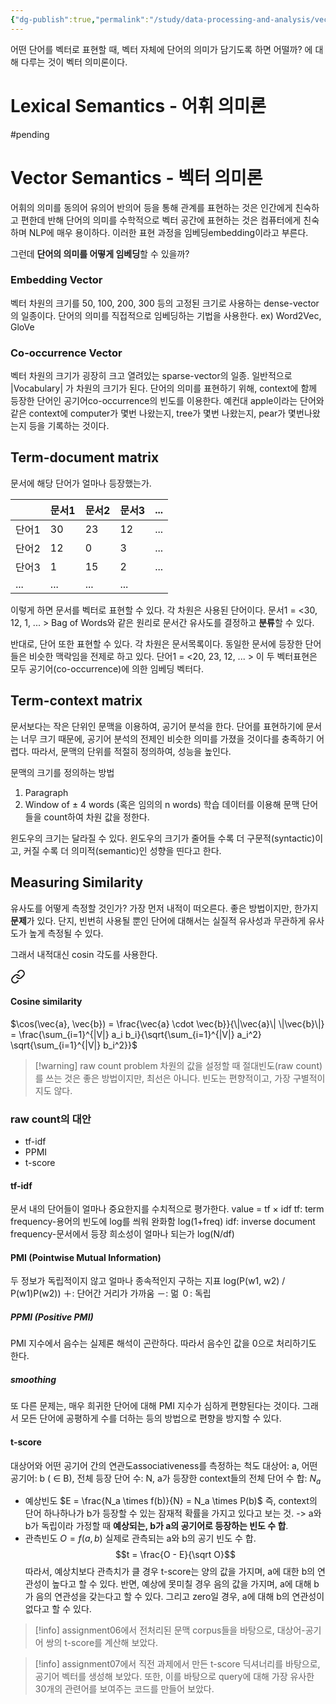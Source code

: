 ```yaml
---
{"dg-publish":true,"permalink":"/study/data-processing-and-analysis/vector-semantics/","created":"2023-12-28T19:05:44.000+09:00","updated":"2025-01-14T15:33:44.000+09:00"}
---
```



어떤 단어를 벡터로 표현할 때, 벡터 자체에 단어의 의미가 담기도록 하면 어떨까? 에 대해 다루는 것이 벡터 의미론이다.

# Lexical Semantics - 어휘 의미론
#pending 


# Vector Semantics - 벡터 의미론

어휘의 의미를 동의어 유의어 반의어 등을 통해 관계를 표현하는 것은 인간에게 친숙하고 편한데 반해 단어의 의미를 수학적으로 벡터 공간에 표현하는 것은 컴퓨터에게 친숙하며 NLP에 매우 용이하다. 이러한 표현 과정을 임베딩embedding이라고 부른다.

그런데 **단어의 의미를 어떻게 임베딩**할 수 있을까?
### Embedding Vector
벡터 차원의 크기를 50, 100, 200, 300 등의 고정된 크기로 사용하는 dense-vector의 일종이다.
단어의 의미를 직접적으로 임베딩하는 기법을 사용한다.
ex) Word2Vec, GloVe

### Co-occurrence Vector
벡터 차원의 크기가 굉장히 크고 열려있는 sparse-vector의 일종. 일반적으로 |Vocabulary| 가 차원의 크기가 된다. 단어의 의미를 표현하기 위해, context에 함께 등장한 단어인 공기어co-occurrence의 빈도를 이용한다.
예컨대 apple이라는 단어와 같은 context에 computer가 몇번 나왔는지, tree가 몇번 나왔는지, pear가 몇번나왔는지 등을 기록하는 것이다.

## Term-document matrix
문서에 해당 단어가 얼마나 등장했는가.

| | 문서1 | 문서2 | 문서3 |... |
| - | - | - | - | -|
| 단어1 | 30 | 23 | 12 |...|
| 단어2 | 12 | 0 | 3 |...|
| 단어3 | 1 | 15 | 2 |...|
|...|...|...|...|

이렇게 하면 문서를 벡터로 표현할 수 있다. 각 차원은 사용된 단어이다.
문서1 = <30, 12, 1, ... >
Bag of Words와 같은 원리로 문서간 유사도를 결정하고 **분류**할 수 있다.

반대로, 단어 또한 표현할 수 있다. 각 차원은 문서목록이다. 동일한 문서에 등장한 단어들은 비슷한 맥락임을 전제로 하고 있다.
단어1 = <20, 23, 12, ... >
이 두 벡터표현은 모두 공기어(co-occurrence)에 의한 임베딩 벡터다.

## Term-context matrix
문서보다는 작은 단위인 문맥을 이용하여, 공기어 분석을 한다. 단어를 표현하기에 문서는 너무 크기 때문에, 공기어 분석의 전제인 비슷한 의미를 가졌을 것이다를 충족하기 어렵다. 따라서, 문맥의 단위를 적절히 정의하여, 성능을 높인다.

문맥의 크기를 정의하는 방법
1. Paragraph
2. Window of ± 4 words (혹은 임의의 n words)
학습 데이터를 이용해 문맥 단어들을 count하여 차원 값을 정한다.

윈도우의 크기는 달라질 수 있다. 윈도우의 크기가 줄어들 수록 더 구문적(syntactic)이고, 커질 수록 더 의미적(semantic)인 성향을 띤다고 한다.

## Measuring Similarity
유사도를 어떻게 측정할 것인가?
가장 먼저 내적이 떠오른다. 좋은 방법이지만, 한가지 **문제**가 있다.
단지, 빈번히 사용될 뿐인 단어에 대해서는 실질적 유사성과 무관하게 유사도가 높게 측정될 수 있다.

그래서 내적대신 cosin 각도를 사용한다.

<div class="transclusion internal-embed is-loaded"><a class="markdown-embed-link" href="/study/data-processing-and-analysis/text-classification/#cosine-similarity" aria-label="Open link"><svg xmlns="http://www.w3.org/2000/svg" width="24" height="24" viewBox="0 0 24 24" fill="none" stroke="currentColor" stroke-width="2" stroke-linecap="round" stroke-linejoin="round" class="svg-icon lucide-link"><path d="M10 13a5 5 0 0 0 7.54.54l3-3a5 5 0 0 0-7.07-7.07l-1.72 1.71"></path><path d="M14 11a5 5 0 0 0-7.54-.54l-3 3a5 5 0 0 0 7.07 7.07l1.71-1.71"></path></svg></a><div class="markdown-embed">



#### Cosine similarity
$\cos(\vec{a}, \vec{b}) = \frac{\vec{a} \cdot \vec{b}}{\|\vec{a}\| \|\vec{b}\|} = \frac{\sum_{i=1}^{|V|} a_i b_i}{\sqrt{\sum_{i=1}^{|V|} a_i^2} \sqrt{\sum_{i=1}^{|V|} b_i^2}}$


</div></div>


>[!warning] raw count problem
> 차원의 값을 설정할 때 절대빈도(raw count)를 쓰는 것은 좋은 방법이지만, 최선은 아니다.
> 빈도는 편향적이고, 가장 구별적이지도 않다.

### raw count의 대안
- tf-idf
- PPMI
- t-score

#### tf-idf
문서 내의 단어들이 얼마나 중요한지를 수치적으로 평가한다.
value = tf × idf
tf: term frequency-용어의 빈도에 log를 씌워 완화함 log(1+freq)
idf: inverse document frequency-문서에서 등장 희소성이 얼마나 되는가 log(N/df)

#### PMI (Pointwise Mutual Information)
두 정보가 독립적이지 않고 얼마나 종속적인지 구하는 지표 log(P(w1, w2) / P(w1)P(w2))
＋: 단어간 거리가 가까움
－: 멂
０: 독립
##### PPMI (Positive PMI)
PMI 지수에서 음수는 실제론 해석이 곤란하다. 따라서 음수인 값을 0으로 처리하기도 한다.
##### smoothing
또 다른 문제는, 매우 희귀한 단어에 대해 PMI 지수가 심하게 편향된다는 것이다. 그래서 모든 단어에 공평하게 수를 더하는 등의 방법으로 편향을 방지할 수 있다.

#### t-score
대상어와 어떤 공기어 간의 연관도associativeness를 측정하는 척도
대상어: a, 어떤 공기어: b ( $\in$ B), 전체 등장 단어 수: N, a가 등장한 context들의 전체 단어 수 합: $N_a$

- 예상빈도 $E = \frac{N_a \times f(b)}{N} = N_a \times P(b)$
	즉, context의 단어 하나하나가 b가 등장할 수 있는 잠재적 확률을 가지고 있다고 보는 것. -> a와 b가 독립이라 가정할 때 **예상되는, b가 a의 공기어로 등장하는 빈도 수 합**.
- 관측빈도 $O = f(a, b)$
	실제로 관측되는 a와 b의 공기 빈도 수 합.
$$t = \frac{O - E}{\sqrt O}$$
따라서, 예상치보다 관측치가 클 경우 t-score는 양의 값을 가지며, a에 대한 b의 연관성이 높다고 할 수 있다. 반면, 예상에 못미칠 경우 음의 값을 가지며, a에 대해 b가 음의 연관성을 갖는다고 할 수 있다. 그리고 zero일 경우, a에 대해 b의 연관성이 없다고 할 수 있다.

>[!info]
>assignment06에서 전처리된 문맥 corpus들을 바탕으로, 대상어-공기어 쌍의 t-score를 계산해 보았다.

>[!info]
>assignment07에서 직전 과제에서 만든 t-score 딕셔너리를 바탕으로, 공기어 벡터를 생성해 보았다. 또한, 이를 바탕으로 query에 대해 가장 유사한 30개의 관련어를 보여주는 코드를 만들어 보았다.


